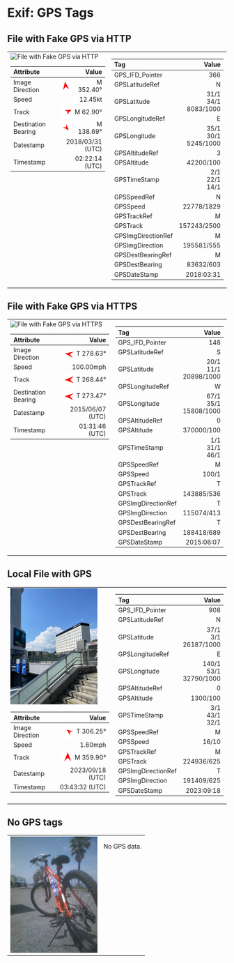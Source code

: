 # Exif: GPS Tags

## File with Fake GPS via HTTP

<table>
<tr style='display: flex; align-items: top;'>
<td>
<img src='http://macocci7.net/photo/gps/remote_fake_gps_001.jpg' alt='File with Fake GPS via HTTP' width='200'>

|Attribute|Value|
|:---|---:|
|Image Direction|<div style='display: flex; justify-content: right; align-items: center;'><img src='img/arrow352.40.png' width=30 height=30 />M 352.40°</div>|
|Speed|12.45kt|
|Track|<div style='display: flex; justify-content: right; align-items: center;'><img src='img/arrow62.90.png' width=30 height=30 />M 62.90°</div>|
|Destination Bearing|<div style='display: flex; justify-content: right; align-items: center;'><img src='img/arrow138.69.png' width=30 height=30 />M 138.69°</div>|
|Datestamp|2018/03/31 (UTC)|
|Timestamp|02:22:14 (UTC)|
</td>
<td>

|Tag|Value|
|:---|---:|
|GPS_IFD_Pointer|366|
|GPSLatitudeRef|N|
|GPSLatitude|31/1<br />34/1<br />8083/1000|
|GPSLongitudeRef|E|
|GPSLongitude|35/1<br />30/1<br />5245/1000|
|GPSAltitudeRef|3|
|GPSAltitude|42200/100|
|GPSTimeStamp|2/1<br />22/1<br />14/1|
|GPSSpeedRef|N|
|GPSSpeed|22778/1829|
|GPSTrackRef|M|
|GPSTrack|157243/2500|
|GPSImgDirectionRef|M|
|GPSImgDirection|195581/555|
|GPSDestBearingRef|M|
|GPSDestBearing|83632/603|
|GPSDateStamp|2018:03:31|
</td>
</tr>
</table>

## File with Fake GPS via HTTPS

<table>
<tr style='display: flex; align-items: top;'>
<td>
<img src='https://macocci7.net/photo/gps/remote_fake_gps_002.jpg' alt='File with Fake GPS via HTTPS' width='200'>

|Attribute|Value|
|:---|---:|
|Image Direction|<div style='display: flex; justify-content: right; align-items: center;'><img src='img/arrow278.63.png' width=30 height=30 />T 278.63°</div>|
|Speed|100.00mph|
|Track|<div style='display: flex; justify-content: right; align-items: center;'><img src='img/arrow268.44.png' width=30 height=30 />T 268.44°</div>|
|Destination Bearing|<div style='display: flex; justify-content: right; align-items: center;'><img src='img/arrow273.47.png' width=30 height=30 />T 273.47°</div>|
|Datestamp|2015/06/07 (UTC)|
|Timestamp|01:31:46 (UTC)|
</td>
<td>

|Tag|Value|
|:---|---:|
|GPS_IFD_Pointer|148|
|GPSLatitudeRef|S|
|GPSLatitude|20/1<br />11/1<br />20898/1000|
|GPSLongitudeRef|W|
|GPSLongitude|67/1<br />35/1<br />15808/1000|
|GPSAltitudeRef|0|
|GPSAltitude|370000/100|
|GPSTimeStamp|1/1<br />31/1<br />46/1|
|GPSSpeedRef|M|
|GPSSpeed|100/1|
|GPSTrackRef|T|
|GPSTrack|143885/536|
|GPSImgDirectionRef|T|
|GPSImgDirection|115074/413|
|GPSDestBearingRef|T|
|GPSDestBearing|188418/689|
|GPSDateStamp|2015:06:07|
</td>
</tr>
</table>

## Local File with GPS

<table>
<tr style='display: flex; align-items: top;'>
<td>
<img src='img/with_gps.jpg' alt='Local File with GPS' width='200'>

|Attribute|Value|
|:---|---:|
|Image Direction|<div style='display: flex; justify-content: right; align-items: center;'><img src='img/arrow306.25.png' width=30 height=30 />T 306.25°</div>|
|Speed|1.60mph|
|Track|<div style='display: flex; justify-content: right; align-items: center;'><img src='img/arrow359.90.png' width=30 height=30 />M 359.90°</div>|
|Datestamp|2023/09/18 (UTC)|
|Timestamp|03:43:32 (UTC)|
</td>
<td>

|Tag|Value|
|:---|---:|
|GPS_IFD_Pointer|908|
|GPSLatitudeRef|N|
|GPSLatitude|37/1<br />3/1<br />26187/1000|
|GPSLongitudeRef|E|
|GPSLongitude|140/1<br />53/1<br />32790/1000|
|GPSAltitudeRef|0|
|GPSAltitude|1300/100|
|GPSTimeStamp|3/1<br />43/1<br />32/1|
|GPSSpeedRef|M|
|GPSSpeed|16/10|
|GPSTrackRef|M|
|GPSTrack|224936/625|
|GPSImgDirectionRef|T|
|GPSImgDirection|191409/625|
|GPSDateStamp|2023:09:18|
</td>
</tr>
</table>

## No GPS tags

<table>
<tr style='display: flex; align-items: top;'>
<td>
<img src='img/without_gps.jpg' alt='No GPS tags' width='200'>

</td>
<td>

No GPS data.

</td>
</tr>
</table>

